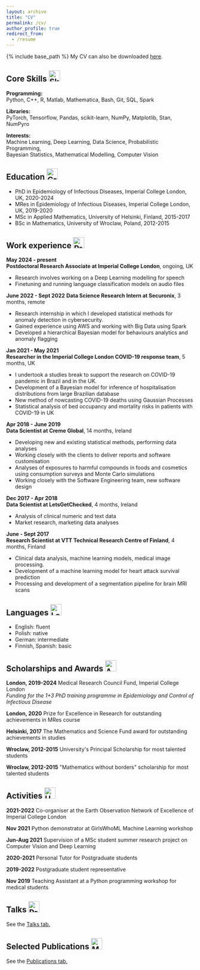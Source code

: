 ```yaml
---
layout: archive
title: "CV"
permalink: /cv/
author_profile: true
redirect_from:
  - /resume
---
```


{% include base_path %}
My CV can also be downloaded [here](https://ihawryluk.github.io/files/cv_hawryluk_23062024.pdf).


## Core Skills <img src="https://img.icons8.com/?size=100&id=k4pDhxkT8V6A&format=png&color=000000" width="30" height="30" alt="Skills"/>

**Programming:**  
Python, C++, R, Matlab, Mathematica, Bash, Git, SQL, Spark

**Libraries:**  
PyTorch, Tensorflow, Pandas, scikit-learn, NumPy, Matplotlib, Stan, NumPyro

**Interests:**  
Machine Learning, Deep Learning, Data Science, Probabilistic Programming,  
Bayesian Statistics, Mathematical Modelling, Computer Vision


## Education <img src="https://img.icons8.com/?size=100&id=23318&format=png&color=000000" width="30" height="30" alt="Graduate"/>

* PhD in Epidemiology of Infectious Diseases, Imperial College London, UK, 2020-2024
* MRes in Epidemiology of Infectious Diseases, Imperial College London, UK, 2019-2020
* MSc in Applied Mathematics, University of Helsinki, Finland, 2015-2017
* BSc in Mathematics, University of Wroclaw, Poland, 2012-2015


## Work experience <img src="https://img.icons8.com/?size=100&id=n0X3RRyAOlyK&format=png&color=000000" width="30" height="30" alt="Programmer Female"/>

**May 2024 - present**  
**Postdoctoral Research Associate at Imperial College London**, ongoing, UK  
- Research involves working on a Deep Learning modelling for speech
- Finetuning and running language classification models on audio files

**June 2022 - Sept 2022**
**Data Science Research Intern at Securonix**, 3 months, remote  
- Research internship in which I developed statistical methods for anomaly detection in cybersecurity.
- Gained experience using AWS and working with Big Data using Spark
- Developed a hierarchical Bayesian model for behaviours analytics and anomaly flagging

**Jan 2021 - May 2021**  
**Researcher in the Imperial College London COVID-19 response team**, 5 months, UK  
- I undertook a studies break to support the research on COVID-19 pandemic in Brazil and in the UK.
- Development of a Bayesian model for inference of hospitalisation distributions from large Brazilian database
- New method of nowcasting COVID-19 deaths using Gaussian Processes
- Statistical analysis of bed occupancy and mortality risks in patients with COVID-19 in UK

**Apr 2018 - June 2019**  
**Data Scientist at Creme Global**, 14 months, Ireland  
- Developing new and existing statistical methods, performing data analyses
- Working closely with the clients to deliver reports and software customisation
- Analyses of exposures to harmful compounds in foods and cosmetics using consumption surveys and Monte Carlo simulations
- Working closely with the Software Engineering team, new software design

**Dec 2017 - Apr 2018**  
**Data Scientist at LetsGetChecked**, 4 months, Ireland  
- Analysis of clinical numeric and text data
- Market research, marketing data analyses

**June - Sept 2017**  
**Research Scientist at VTT Technical Research Centre of Finland**, 4 months, Finland  
- Clinical data analysis, machine learning models, medical image processing.
- Development of a machine learning model for heart attack survival prediction
- Processing and development of a segmentation pipeline for brain MRI scans


## Languages <img src="https://img.icons8.com/?size=100&id=10lwQw8Al1lP&format=png&color=000000" width="30" height="30" alt="Languages"/>

- English: fluent
- Polish: native
- German: intermediate
- Finnish, Spanish: basic


## Scholarships and Awards <img src="https://img.icons8.com/?size=100&id=mvh2IUZr5AXR&format=png&color=000000" width="30" height="30" alt="Awards"/>

**London, 2019-2024**  Medical Research Council Fund, Imperial College London  
*Funding for the 1+3 PhD training programme in Epidemiology and Control of Infectious Disease*

**London, 2020**  Prize for Excellence in Research for outstanding achievements in MRes course

**Helsinki, 2017**  The Mathematics and Science Fund award for outstanding achievements in studies

**Wroclaw, 2012-2015**  University's Principal Scholarship for most talented students

**Wroclaw, 2012-2015**  "Mathematics without borders" scholarship for most talented students



## Activities <img src="https://img.icons8.com/?size=100&id=71188&format=png&color=000000" width="30" height="30" alt="University"/>

**2021-2022**  Co-organiser at the Earth Observation Network of Excellence of Imperial College London

**Nov 2021**  Python demonstrator at GirlsWhoML Machine Learning workshop

**Jun-Aug 2021**  Supervision of a MSc student summer research project on Computer Vision and Deep Learning

**2020-2021**  Personal Tutor for Postgraduate students

**2019-2022**  Postgraduate student representative

**Nov 2019**  Teaching Assistant at a Python programming workshop for medical students


  
## Talks <img src="https://img.icons8.com/?size=100&id=b3pmakv2kPti&format=png&color=000000" width="30" height="30" alt="Presentation"/>

See the [Talks tab.](https://ihawryluk.github.io/talks/)

<!-- **May 2024**  
Machine Learning and Global Health network meeting (talk)

**May 2023**  
ICLR ML for Global Health workshop (poster)

**Feb 2023**  
AAAI Artificial Intelligence for Cybersecurity workshop (talk)

**Nov 2022**  
American Society of Tropical Medicine and Hygiene conference (poster)  
Science: Polish Perspectives 2022 conference (poster)  
European Space Agency: ML for Earth Observation workshop (poster)

**July 2021**  
Uncertainty in Artificial Intelligence conference (talk)

**May 2021**  
Science: Polish Perspectives 2021 conference (talk) -->

  
## Selected Publications <img src="https://img.icons8.com/?size=100&id=NdcRE4GyXwnl&format=png&color=000000" width="30" height="30" alt="Magazine"/>

See the [Publications tab.](https://ihawryluk.github.io/publications/)

<!-- 1. I. Hawryluk et al. Inference of COVID-19 epidemiological distributions from Brazilian hospital data. *Journal of The Royal Society Interface*, 17(172):20200596, 2020. [URL](https://doi.org/10.1098/rsif.2020.0596)

2. I. Hawryluk et al. Gaussian Process Nowcasting: Application to COVID-19 Mortality Reporting. *UAI 2021. PLMR*, 2021. [URL](https://proceedings.mlr.press/v161/hawryluk21a.html)

3. I. Hawryluk et al. Application of referenced thermodynamic integration to Bayesian model selection. *PLOS ONE*, 18(8):1–16, 08 2023. [URL](https://doi.org/10.1371/journal.pone.0289889)

4. I. Hawryluk et al. Peer-group Behaviour Analytics of Windows Authentications Events Using Hierarchical Bayesian Modelling. *arXiv preprint*, 2022. [URL](https://arxiv.org/abs/2209.09769)

5. A. Brizzi, C. Whittaker, L. M. Servo, I. Hawryluk, et al. Spatial and temporal fluctuations in COVID-19 fatality rates in Brazilian hospitals. *Nature Medicine*, 28, 2022. [URL](https://doi.org/10.1038/s41591-022-01807-1)

6. H. Wilde, T. Mellan, I. Hawryluk, et al. The association between mechanical ventilator compatible bed occupancy and mortality risk in intensive care patients with COVID-19: a national retrospective cohort study. *BMC Medicine*, 2021. [URL](https://doi.org/10.1186/s12916-021-02096-0)

 -->
  
